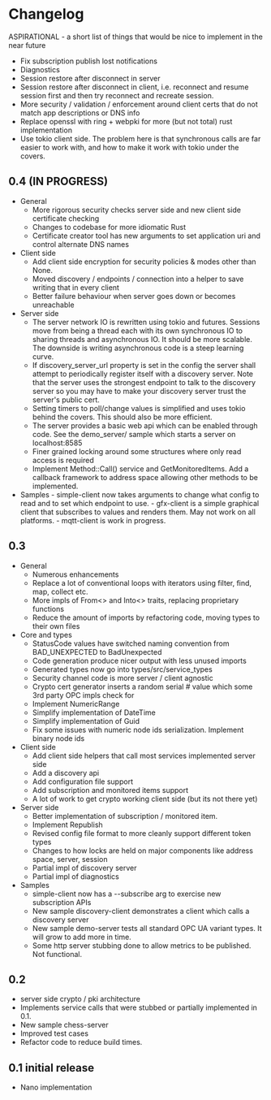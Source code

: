 # Changelog

ASPIRATIONAL - a short list of things that would be nice to implement in the near future
  - Fix subscription publish lost notifications
  - Diagnostics
  - Session restore after disconnect in server
  - Session restore after disconnect in client, i.e. reconnect and resume session first and then try reconnect and recreate session.
  - More security / validation / enforcement around client certs that do not match app descriptions or DNS info
  - Replace openssl with ring + webpki for more (but not total) rust implementation
  - Use tokio client side. The problem here is that synchronous calls are far easier to work with, and how to make it
    work with tokio under the covers.

## 0.4 (IN PROGRESS)
  - General
    - More rigorous security checks server side and new client side certificate checking
    - Changes to codebase for more idiomatic Rust
    - Certificate creator tool has new arguments to set application uri and control alternate DNS names
  - Client side
    - Add client side encryption for security policies & modes other than None.
    - Moved discovery / endpoints / connection into a helper to save writing that in every client
    - Better failure behaviour when server goes down or becomes unreachable
  - Server side
    - The server network IO is rewritten using tokio and futures. Sessions move from being a thread each with its own
      synchronous IO to sharing threads and asynchronous IO. It should be more scalable. The downside is writing
      asynchronous code is a steep learning curve.
    - If discovery_server_url property is set in the config the server shall attempt to periodically
      register itself with a discovery server. Note that the server uses the strongest endpoint to talk to the discovery
      server so you may have to make your discovery server trust the server's public cert.
    - Setting timers to poll/change values is simplified and uses tokio behind the covers. This should also be more
      efficient.
    - The server provides a basic web api which can be enabled through code. See the demo_server/ sample which
      starts a server on localhost:8585
    - Finer grained locking around some structures where only read access is required
    - Implement Method::Call() service and GetMonitoredItems. Add a callback framework to address space allowing 
      other methods to be implemented.
   - Samples
    - simple-client now takes arguments to change what config to read and to set which endpoint to use.
    - gfx-client is a simple graphical client that subscribes to values and renders them. May not work on all platforms.
    - mqtt-client is work in progress.

## 0.3
  - General
    - Numerous enhancements
    - Replace a lot of conventional loops with iterators using filter, find, map, collect etc.
    - More impls of From<> and Into<> traits, replacing proprietary functions
    - Reduce the amount of imports by refactoring code, moving types to their own files
  - Core and types
    - StatusCode values have switched naming convention from BAD_UNEXPECTED to BadUnexpected 
    - Code generation produce nicer output with less unused imports
    - Generated types now go into types/src/service_types
    - Security channel code is more server / client agnostic
    - Crypto cert generator inserts a random serial # value which some 3rd party OPC impls check for
    - Implement NumericRange
    - Simplify implementation of DateTime
    - Simplify implementation of Guid
    - Fix some issues with numeric node ids serialization. Implement binary node ids
  - Client side
    - Add client side helpers that call most services implemented server side
    - Add a discovery api
    - Add configuration file support
    - Add subscription and monitored items support
    - A lot of work to get crypto working client side (but its not there yet)
  - Server side
    - Better implementation of subscription / monitored item.
    - Implement Republish
    - Revised config file format to more cleanly support different token types
    - Changes to how locks are held on major components like address space, server, session
    - Partial impl of discovery server
    - Partial impl of diagnostics 
  - Samples
    - simple-client now has a --subscribe arg to exercise new subscription APIs
    - New sample discovery-client demonstrates a client which calls a discovery server
    - New sample demo-server tests all standard OPC UA variant types. It will grow to add more in time.
    - Some http server stubbing done to allow metrics to be published. Not functional.
  
## 0.2 
  - server side crypto / pki architecture
  - Implements service calls that were stubbed or partially implemented in 0.1.
  - New sample chess-server
  - Improved test cases
  - Refactor code to reduce build times.
  
## 0.1 initial release 
  - Nano implementation


